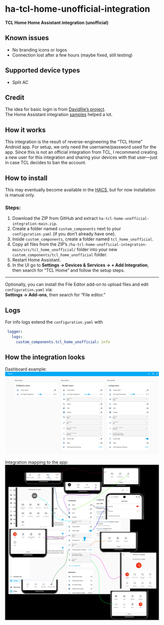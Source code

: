 # ha-tcl-home-unofficial-integration  
**TCL Home Home Assistant integration (unofficial)**

## Known issues
- No branding icons or logos  
- Connection lost after a few hours (maybe fixed, still testing) 

## Supported device types
- Split AC  

## Credit  
The idea for basic login is from [DavidIlie’s project](https://github.com/DavidIlie/tcl-home-ac).  
The Home Assistant integration [samples](https://github.com/msp1974/HAIntegrationExamples) helped a lot.

## How it works  
This integration is the result of reverse-engineering the “TCL Home” Android app. For setup, we only need the username/password used for the app. Since this is not an official integration from TCL, I recommend creating a new user for this integration and sharing your devices with that user—just in case TCL decides to ban the account.

## How to install  
This may eventually become available in the [HACS](https://www.home-assistant.io/integrations), but for now installation is manual only.

### Steps:
1. Download the ZIP from GitHub and extract `ha-tcl-home-unofficial-integration-main.zip`.  
2. Create a folder named `custom_components` next to your `configuration.yaml` (if you don't already have one).  
3. Inside `custom_components`, create a folder named `tcl_home_unofficial`.  
4. Copy all files from the ZIP’s `/ha-tcl-home-unofficial-integration-main/src/tcl_home_unofficial/` folder into your new `custom_components/tcl_home_unofficial` folder.  
5. Restart Home Assistant.  
6. In the UI go to **Settings → Devices & Services → + Add Integration**, then search for “TCL Home” and follow the setup steps.

---

Optionally, you can install the File Editor add-on to upload files and edit `configuration.yaml` via:  
**Settings → Add-ons**, then search for “File editor.”

## Logs
For info logs extend the `configuration.yaml` with
   ```yaml
    logger:
      logs:
        custom_components.tcl_home_unofficial: info
   ```  

## How the integration looks

Dashboard example:  
![Dashboard example](./dashboard_example.jpg "Dashboard example")

Integration mapping to the app:  
![Integration mapping to the app](./integration_map_to_app.jpg "Integration mapping to the app")
